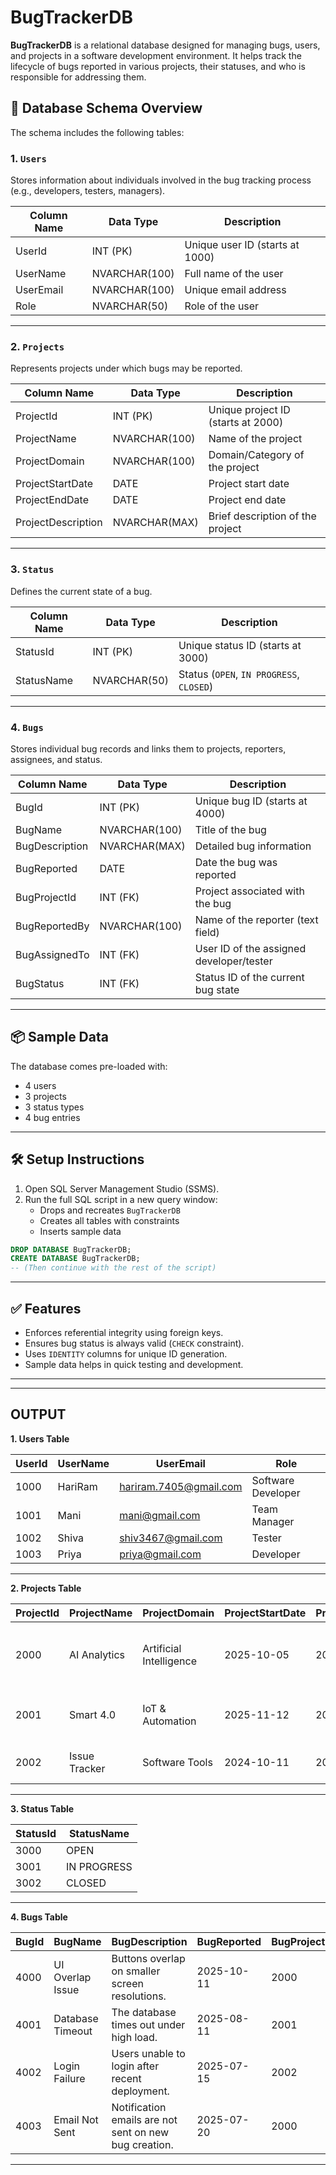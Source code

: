 
# BugTrackerDB

**BugTrackerDB** is a relational database designed for managing bugs, users, and projects in a software development environment. It helps track the lifecycle of bugs reported in various projects, their statuses, and who is responsible for addressing them.

## 📁 Database Schema Overview

The schema includes the following tables:

### 1. `Users`
Stores information about individuals involved in the bug tracking process (e.g., developers, testers, managers).

| Column Name | Data Type     | Description                      |
|-------------|---------------|----------------------------------|
| UserId      | INT (PK)      | Unique user ID (starts at 1000) |
| UserName    | NVARCHAR(100) | Full name of the user           |
| UserEmail   | NVARCHAR(100) | Unique email address            |
| Role        | NVARCHAR(50)  | Role of the user                |

---

### 2. `Projects`
Represents projects under which bugs may be reported.

| Column Name        | Data Type     | Description                         |
|--------------------|---------------|-------------------------------------|
| ProjectId          | INT (PK)      | Unique project ID (starts at 2000)  |
| ProjectName        | NVARCHAR(100) | Name of the project                 |
| ProjectDomain      | NVARCHAR(100) | Domain/Category of the project      |
| ProjectStartDate   | DATE          | Project start date                  |
| ProjectEndDate     | DATE          | Project end date                    |
| ProjectDescription | NVARCHAR(MAX) | Brief description of the project    |

---

### 3. `Status`
Defines the current state of a bug.

| Column Name | Data Type     | Description                        |
|-------------|---------------|------------------------------------|
| StatusId    | INT (PK)      | Unique status ID (starts at 3000)  |
| StatusName  | NVARCHAR(50)  | Status (`OPEN`, `IN PROGRESS`, `CLOSED`) |

---

### 4. `Bugs`
Stores individual bug records and links them to projects, reporters, assignees, and status.

| Column Name      | Data Type     | Description                            |
|------------------|---------------|----------------------------------------|
| BugId            | INT (PK)      | Unique bug ID (starts at 4000)         |
| BugName          | NVARCHAR(100) | Title of the bug                       |
| BugDescription   | NVARCHAR(MAX) | Detailed bug information               |
| BugReported      | DATE          | Date the bug was reported              |
| BugProjectId     | INT (FK)      | Project associated with the bug        |
| BugReportedBy    | NVARCHAR(100) | Name of the reporter (text field)      |
| BugAssignedTo    | INT (FK)      | User ID of the assigned developer/tester |
| BugStatus        | INT (FK)      | Status ID of the current bug state     |

---

## 📦 Sample Data

The database comes pre-loaded with:
- 4 users
- 3 projects
- 3 status types
- 4 bug entries

---

## 🛠️ Setup Instructions

1. Open SQL Server Management Studio (SSMS).
2. Run the full SQL script in a new query window:
   - Drops and recreates `BugTrackerDB`
   - Creates all tables with constraints
   - Inserts sample data

```sql
DROP DATABASE BugTrackerDB;
CREATE DATABASE BugTrackerDB;
-- (Then continue with the rest of the script)
````

---

## ✅ Features

* Enforces referential integrity using foreign keys.
* Ensures bug status is always valid (`CHECK` constraint).
* Uses `IDENTITY` columns for unique ID generation.
* Sample data helps in quick testing and development.

---


---

## OUTPUT


 **1. Users Table**

| UserId | UserName | UserEmail                                               | Role               |
| ------ | -------- | ------------------------------------------------------- | ------------------ |
| 1000   | HariRam  | [hariram.7405@gmail.com](mailto:hariram.7405@gmail.com) | Software Developer |
| 1001   | Mani     | [mani@gmail.com](mailto:mani@gmail.com)                 | Team Manager       |
| 1002   | Shiva    | [shiv3467@gmail.com](mailto:shiv3467@gmail.com)         | Tester             |
| 1003   | Priya    | [priya@gmail.com](mailto:priya@gmail.com)               | Developer          |

---

 **2. Projects Table**

| ProjectId | ProjectName   | ProjectDomain           | ProjectStartDate | ProjectEndDate | ProjectDescription                                                  |
| --------- | ------------- | ----------------------- | ---------------- | -------------- | ------------------------------------------------------------------- |
| 2000      | AI Analytics  | Artificial Intelligence | 2025-10-05       | 2025-12-05     | AI-powered analytics dashboard for real-time business intelligence. |
| 2001      | Smart 4.0     | IoT & Automation        | 2025-11-12       | 2025-12-12     | Smart automation platform integrating IoT devices.                  |
| 2002      | Issue Tracker | Software Tools          | 2024-10-11       | 2025-10-11     | Bug and issue tracking system for software teams.                   |

---

 **3. Status Table**

| StatusId | StatusName  |
| -------- | ----------- |
| 3000     | OPEN        |
| 3001     | IN PROGRESS |
| 3002     | CLOSED      |

---

 **4. Bugs Table**

| BugId | BugName          | BugDescription                                        | BugReported | BugProjectId | BugReportedBy | BugAssignedTo | BugStatus |
| ----- | ---------------- | ----------------------------------------------------- | ----------- | ------------ | ------------- | ------------- | --------- |
| 4000  | UI Overlap Issue | Buttons overlap on smaller screen resolutions.        | 2025-10-11  | 2000         | HariRam       | 1003          | 3000      |
| 4001  | Database Timeout | The database times out under high load.               | 2025-08-11  | 2001         | Mani          | 1002          | 3001      |
| 4002  | Login Failure    | Users unable to login after recent deployment.        | 2025-07-15  | 2002         | Priya         | 1000          | 3001      |
| 4003  | Email Not Sent   | Notification emails are not sent on new bug creation. | 2025-07-20  | 2000         | Shiva         | 1001          | 3002      |

---
